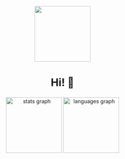 <div align="center">
  <img height="150" src="https://media3.giphy.com/media/v1.Y2lkPTc5MGI3NjExdzVub2lweXhzeHpveTdqeXk0NW8weGJ1enM0ZnU2aTEwdm1iZHRyNiZlcD12MV9pbnRlcm5hbF9naWZfYnlfaWQmY3Q9Zw/kBa3lyXcK5pcOJDUkW/giphy.gif"  />
</div>

###

<h1 align="center">Hi! 👋</h1>

###

<div align="center">
  <img src="https://github-readme-stats.vercel.app/api?username=maurodesouza&hide_title=false&hide_rank=false&show_icons=true&include_all_commits=true&count_private=true&disable_animations=false&theme=dracula&locale=en&hide_border=false" height="150" alt="stats graph"  />
  <img src="https://github-readme-stats.vercel.app/api/top-langs?username=maurodesouza&locale=en&hide_title=false&layout=compact&card_width=320&langs_count=5&theme=dracula&hide_border=false" height="150" alt="languages graph"  />
</div>

###
